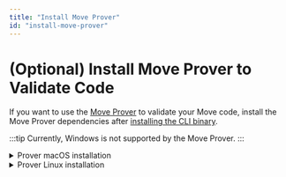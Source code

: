 ```yaml
---
title: "Install Move Prover"
id: "install-move-prover"
---
```


# (Optional) Install Move Prover to Validate Code

If you want to use the [Move Prover](https://github.com/move-language/move/blob/main/language/move-prover/doc/user/prover-guide.md) to validate your Move code, install the Move Prover dependencies after [installing the CLI binary](aptos-cli-tool/install-aptos-cli.md).

:::tip
Currently, Windows is not supported by the Move Prover.
:::

<details>
<summary>Prover macOS installation</summary>

### macOS

:::tip
These instructions have been tested on macOS Monterey (12.6)
:::

1. Ensure you have `brew` installed https://brew.sh/.
1. Ensure you have `git` installed https://git-scm.com/book/en/v2/Getting-Started-Installing-Git.
1. Clone the Aptos core repo:  `git clone https://github.com/aptos-labs/aptos-core.git`.
1. Change directory into `aptos-core`: `cd aptos-core`
1. Run the dev setup script to prepare your environment: `./scripts/dev_setup.sh -yp`
1. Source the profile file: `source ~/.profile`.

   :::info
   Note that you have to include environment variable definitions in `~/.profile` into your shell. Depending on your setup, the  `~/.profile` may be already automatically loaded for each login shell, or it may not. If not, you may
   need to add `. ~/.profile` to your `~/.bash_profile` or other shell configuration manually.
   :::

1. You can now run the Move Prover to prove an example:
    ```bash
    aptos move prove --package-dir aptos-move/move-examples/hello_prover/
    ```
   
</details>

<details>
<summary>Prover Linux installation</summary>

### Linux

:::tip 
Some Linux distributions are not supported. Currently, OpenSUSE and Amazon Linux do not support the automatic installation via the `dev_setup.sh` script.
:::

1. Ensure you have `git` installed https://git-scm.com/book/en/v2/Getting-Started-Installing-Git.
1. Clone the Aptos core repo:  `git clone https://github.com/aptos-labs/aptos-core.git`.
1. Change directory into `aptos-core`: `cd aptos-core`
1. Run the dev setup script to prepare your environment: `./scripts/dev_setup.sh -yp`
1. Source the profile file: `source ~/.profile`.

   :::info
   Note that you have to include environment variable definitions in `~/.profile` into your shell. Depending on your setup, the  `~/.profile` may be already automatically loaded for each login shell, or it may not. If not, you may
   need to add `. ~/.profile` to your `~/.bash_profile` or other shell configuration manually.
   :::

1. You can now run the Move Prover to prove an example:
    ```bash
    aptos move prove --package-dir aptos-move/move-examples/hello_prover/
    ```

</details>
